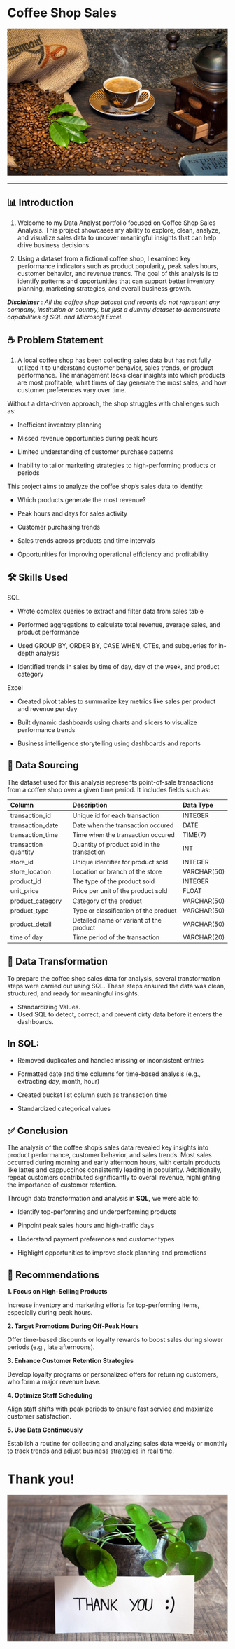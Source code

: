 # Coffee Shop Sales

![](coffee_shop.jpg)
_ _ _

## 📊 Introduction

1. Welcome to my Data Analyst portfolio focused on Coffee Shop Sales Analysis. This project showcases my ability to explore, clean, analyze, and visualize sales data to uncover meaningful insights that can help drive business decisions.

2. Using a dataset from a fictional coffee shop, I examined key performance indicators such as product popularity, peak sales hours, customer behavior, and revenue trends. The goal of this analysis is to identify patterns and opportunities that can support better inventory planning, marketing strategies, and overall business growth.

**_Disclaimer_** : _All the coffee shop dataset and reports do not represent any company, institution or country, but just a dummy dataset to demonstrate capabilities of SQL and Microsoft Excel._

## ☕ Problem Statement

1. A local coffee shop has been collecting sales data but has not fully utilized it to understand customer behavior, sales trends, or product performance. The management lacks clear insights into which products are most profitable, what times of day generate the most sales, and how customer preferences vary over time.

Without a data-driven approach, the shop struggles with challenges such as:

- Inefficient inventory planning

- Missed revenue opportunities during peak hours

- Limited understanding of customer purchase patterns

- Inability to tailor marketing strategies to high-performing products or periods

This project aims to analyze the coffee shop’s sales data to identify:

- Which products generate the most revenue? 

- Peak hours and days for sales activity

- Customer purchasing trends

- Sales trends across products and time intervals

- Opportunities for improving operational efficiency and profitability

## 🛠️ Skills Used

SQL

- Wrote complex queries to extract and filter data from sales table

- Performed aggregations to calculate total revenue, average sales, and product performance

- Used GROUP BY, ORDER BY, CASE WHEN, CTEs, and subqueries for in-depth analysis

- Identified trends in sales by time of day, day of the week, and product category

Excel

- Created pivot tables to summarize key metrics like sales per product and revenue per day

- Built dynamic dashboards using charts and slicers to visualize performance trends

- Business intelligence storytelling using dashboards and reports

## 📂 Data Sourcing

The dataset used for this analysis represents point-of-sale transactions from a coffee shop over a given time period. It includes fields such as:

| Column                  | Description                             | Data Type      |
| :---------------------- | :-------------------------------------- | :------------- |
| transaction_id          | Unique id for each transaction          | INTEGER        |
| transaction_date        | Date when the transaction occured       | DATE           |
| transaction_time        | Time when the transaction occured       | TIME(7)        |
| transaction quantity    | Quantity of product sold in the transaction | INT         |
| store_id                | Unique identifier for product sold      | INTEGER        |
| store_location          | Location or branch of the store         | VARCHAR(50)    |
| product_id              | The type of the product sold            | INTEGER        |
| unit_price              | Price per unit of the product sold      | FLOAT |
| product_category        | Category of the product                 | VARCHAR(50)    |
| product_type            | Type or classification of the product   | VARCHAR(50)    |
| product_detail          | Detailed name or variant of the product | VARCHAR(50)    |
| time of day             | Time period of the transaction          | VARCHAR(20)    |

## 🔄 Data Transformation

To prepare the coffee shop sales data for analysis, several transformation steps were carried out using SQL. 
These steps ensured the data was clean, structured, and ready for meaningful insights.

- Standardizing Values.
- Used SQL to detect, correct, and prevent dirty data before it enters the dashboards.
  
## In SQL:

- Removed duplicates and handled missing or inconsistent entries

- Formatted date and time columns for time-based analysis (e.g., extracting day, month, hour)

- Created  bucket list column such as transaction time

- Standardized categorical values

## ✅ Conclusion

The analysis of the coffee shop’s sales data revealed key insights into product performance, customer behavior, and sales trends. Most sales occurred during morning and early afternoon hours, with certain products like lattes and cappuccinos consistently leading in popularity. Additionally, repeat customers contributed significantly to overall revenue, highlighting the importance of customer retention.

Through data transformation and analysis in **SQL,** we were able to:

- Identify top-performing and underperforming products

- Pinpoint peak sales hours and high-traffic days

- Understand payment preferences and customer types

- Highlight opportunities to improve stock planning and promotions

## 📌 Recommendations

**1. Focus on High-Selling Products**

Increase inventory and marketing efforts for top-performing items, especially during peak hours.

**2. Target Promotions During Off-Peak Hours**

Offer time-based discounts or loyalty rewards to boost sales during slower periods (e.g., late afternoons).

**3. Enhance Customer Retention Strategies**

Develop loyalty programs or personalized offers for returning customers, who form a major revenue base.

**4. Optimize Staff Scheduling**

Align staff shifts with peak periods to ensure fast service and maximize customer satisfaction.

**5. Use Data Continuously**

Establish a routine for collecting and analyzing sales data weekly or monthly to track trends and adjust business strategies in real time.

# Thank you!

![](thank_you.jpg)


